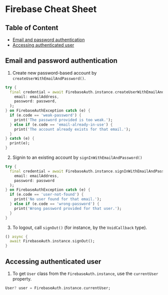 # Firebase Cheat Sheet <!-- omit in toc -->

## Table of Content <!-- omit in toc -->
- [Email and password authentication](#email-and-password-authentication)
- [Accessing authenticated user](#accessing-authenticated-user)

## Email and password authentication
1. Create new password-based account by `createUserWithEmailAndPassword()`.
```dart
try {
  final credential = await FirebaseAuth.instance.createUserWithEmailAndPassword(
    email: emailAddress,
    password: password,
  );
} on FirebaseAuthException catch (e) {
  if (e.code == 'weak-password') {
    print('The password provided is too weak.');
  } else if (e.code == 'email-already-in-use') {
    print('The account already exists for that email.');
  }
} catch (e) {
  print(e);
}
```

2. Signin to an existing account by `signInWithEmailAndPassword()`
```dart
try {
  final credential = await FirebaseAuth.instance.signInWithEmailAndPassword(
    email: emailAddress,
    password: password
  );
} on FirebaseAuthException catch (e) {
  if (e.code == 'user-not-found') {
    print('No user found for that email.');
  } else if (e.code == 'wrong-password') {
    print('Wrong password provided for that user.');
  }
}
```

3. To logout, call `signOut()` (for instance, by the `VoidCallback` type).
```dart
() async {
  await FirebaseAuth.instance.signOut();
}
```

## Accessing authenticated user
1. To get `User` class from the `FirebaseAuth.instance`, use the `currentUser` property.
```dart
User? user = FirebaseAuth.instance.currentUser;
```
